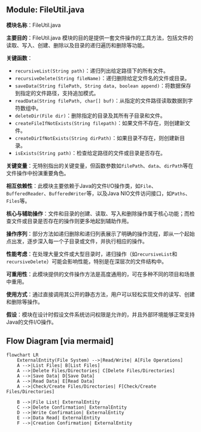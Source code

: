 ## Module: FileUtil.java
**模块名称**：FileUtil.java

**主要目的**：FileUtil.java 模块的目的是提供一套文件操作的工具方法，包括文件的读取、写入、创建、删除以及目录的递归遍历和删除等功能。

**关键函数**：
- `recursiveList(String path)`：递归列出给定路径下的所有文件。
- `recursiveDelete(String fileName)`：递归删除给定文件名的文件或目录。
- `saveData(String filePath, String data, boolean append)`：将数据保存到指定的文件路径，支持追加模式。
- `readData(String filePath, char[] buf)`：从指定的文件路径读取数据到字符数组中。
- `deleteDir(File dir)`：删除指定的目录及其所有子目录和文件。
- `createFileIfNotExists(String filepath)`：如果文件不存在，则创建新文件。
- `createDirIfNotExists(String dirPath)`：如果目录不存在，则创建新目录。
- `isExists(String path)`：检查给定路径的文件或目录是否存在。

**关键变量**：无特别指出的关键变量，但函数参数如`filePath`、`data`、`dirPath`等在文件操作中扮演重要角色。

**相互依赖性**：此模块主要依赖于Java的文件I/O操作类，如`File`、`BufferedReader`、`BufferedWriter`等，以及Java NIO文件访问接口，如`Paths`、`Files`等。

**核心与辅助操作**：文件和目录的创建、读取、写入和删除操作属于核心功能；而检查文件或目录是否存在的操作则更多地起到辅助作用。

**操作序列**：部分方法如递归删除和递归列表展示了明确的操作流程，即从一个起始点出发，逐步深入每一个子目录或文件，并执行相应的操作。

**性能考虑**：在处理大量文件或大型目录时，递归操作（如`recursiveList`和`recursiveDelete`）可能会影响性能，特别是在深层次的文件结构中。

**可重用性**：此模块提供的文件操作方法是高度通用的，可在多种不同的项目和场景中重用。

**使用方式**：通过直接调用其公开的静态方法，用户可以轻松实现文件的读写、创建和删除等操作。

**假设**：模块在设计时假设文件系统访问权限是允许的，并且外部环境能够正常支持Java的文件I/O操作。
## Flow Diagram [via mermaid]
```mermaid
flowchart LR
    ExternalEntity(File System) -->|Read/Write| A[File Operations]
    A -->|List Files| B[List Files]
    A -->|Delete Files/Directories| C[Delete Files/Directories]
    A -->|Save Data| D[Save Data]
    A -->|Read Data| E[Read Data]
    A -->|Check/Create Files/Directories| F[Check/Create Files/Directories]

    B -->|File List| ExternalEntity
    C -->|Delete Confirmation| ExternalEntity
    D -->|Write Confirmation| ExternalEntity
    E -->|Data Read| ExternalEntity
    F -->|Creation Confirmation| ExternalEntity
```
